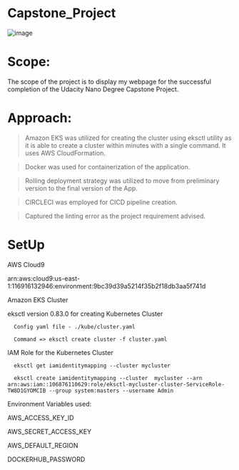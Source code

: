 # Capstone_Project

![image](https://user-images.githubusercontent.com/60229601/154626757-54439171-8251-4a9c-a35d-6a985810e6c3.png)

# Scope: 

The scope of the project is to display my webpage for the successful completion of the Udacity Nano Degree Capstone Project. 

# Approach: 

> Amazon EKS was utilized for creating the cluster using eksctl utility as it is able to create a cluster within minutes with a single command. It uses AWS CloudFormation.

> Docker was used for containerization of the application.

> Rolling deployment strategy was utilized to move from preliminary version to the final version of the App.

> CIRCLECI was employed for CICD pipeline creation.

> Captured the linting error as the project requirement advised. 

# SetUp

AWS Cloud9

arn:aws:cloud9:us-east-1:116916132946:environment:9bc39d39a5214f35b2f18db3aa5f741d

Amazon EKS Cluster 

eksctl version 0.83.0 for creating Kubernetes Cluster

      Config yaml file - ./kube/cluster.yaml

      Command => eksctl create cluster -f cluster.yaml

IAM Role for the Kubernetes Cluster

      eksctl get iamidentitymapping --cluster mycluster
      
      eksctl create iamidentitymapping --cluster  mycluster --arn arn:aws:iam::106876110629:role/eksctl-mycluster-cluster-ServiceRole-TW8D1GYOMCIB --group system:masters --username Admin

Environment Variables used:

AWS_ACCESS_KEY_ID

AWS_SECRET_ACCESS_KEY

AWS_DEFAULT_REGION

DOCKERHUB_PASSWORD
